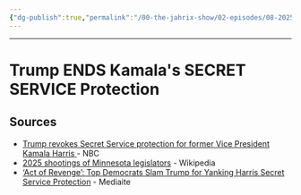 ```yaml
---
{"dg-publish":true,"permalink":"/00-the-jahrix-show/02-episodes/08-2025/08-29-2025/","tags":["jahrixshow","politics","maga"],"created":"2025-08-29T14:33:15.649-04:00","updated":"2025-08-29T14:35:16.864-04:00"}
---
```


---
# Trump ENDS Kamala's SECRET SERVICE Protection

## Sources
- [Trump revokes Secret Service protection for former Vice President Kamala Harris ](https://www.nbcnews.com/politics/white-house/trump-revokes-secret-service-protection-former-president-kamala-harris-rcna227959)- NBC
- [2025 shootings of Minnesota legislators](https://en.wikipedia.org/wiki/2025_shootings_of_Minnesota_legislators) - Wikipedia
- [‘Act of Revenge’: Top Democrats Slam Trump for Yanking Harris Secret Service Protection](https://www.mediaite.com/media/news/act-of-revenge-top-democrats-slam-trump-for-yanking-harris-secret-service-protection/) - Mediaite